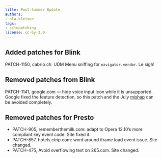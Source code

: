 ```yaml
---
title: Post-Summer Update
authors:
- ola-kleiven
tags:
- sitepatching
license: cc-by-3.0
---
```


## Added patches for Blink

PATCH-1150, cabrio.ch: UDM Menu sniffing for `navigator.vendor`. Le sigh!

## Removed patches from Blink

PATCH-1141, google.com — hide voice input icon while it is unsupported. Google fixed the feature detection, so this patch and the July [mishap](http://my.opera.com/sitepatching/blog/show.dml/67831402#comment110389762) can be avoided completely.

## Removed patches for Presto

- PATCH-905, rememberthemilk.com: adapt to Opera 12.10’s more compliant key event code. Site fixed it.
- PATCH-857, hotels.ctrip.com: word around iframe load event issue. Site changed.
- PATCH-475, Avoid overflowing text on 265.com. Site changed.
